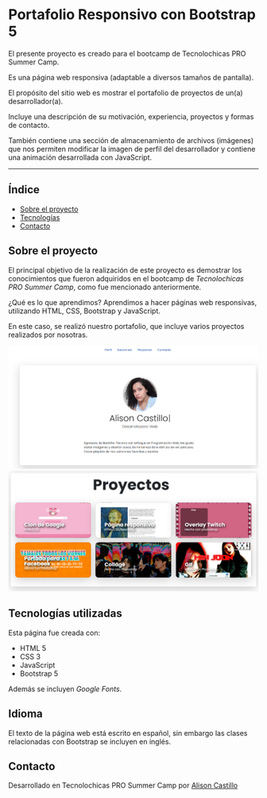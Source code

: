 # Portafolio Responsivo con Bootstrap 5

El presente proyecto es creado para el bootcamp de Tecnolochicas PRO Summer Camp.

Es una página web responsiva (adaptable a diversos tamaños de pantalla).

El propósito del sitio web es mostrar el portafolio de proyectos de un(a) desarrollador(a).

Incluye una descripción de su motivación, experiencia, proyectos y formas de contacto.

También contiene una sección de almacenamiento de archivos (imágenes) que nos permiten modificar la imagen de perfil del desarrollador y contiene una animación desarrollada con JavaScript.

***

## Índice

- [Sobre el proyecto](https://github.com/alisoncastg/portafolio#sobre-el-proyecto)
- [Tecnologías](https://github.com/alisoncastg/portafolio#tecnolog%C3%ADas-utilizadas)
- [Contacto](https://github.com/alisoncastg/portafolio#contacto)

## Sobre el proyecto

El principal objetivo de la realización de este proyecto es demostrar los conocimientos que fueron adquiridos en el bootcamp de *Tecnolochicas PRO Summer Camp*, como fue mencionado anteriormente. 

¿Qué es lo que aprendimos? Aprendimos a hacer páginas web responsivas, utilizando HTML, CSS, Bootstrap y JavaScript.

En este caso, se realizó nuestro portafolio, que incluye varios proyectos realizados por nosotras.

<img src="images/portafolio.png">
<img src="images/portafolio1.png">

## Tecnologías utilizadas

<!--Para el proyecto-->
Esta página fue creada con:

* HTML 5
* CSS 3
* JavaScript
* Bootstrap 5

Además se incluyen *Google Fonts*.

## Idioma

El texto de la página web está escrito en español, sin embargo las clases relacionadas con Bootstrap se incluyen en inglés.

## Contacto

Desarrollado en Tecnolochicas PRO Summer Camp por [Alison Castillo](Link)

